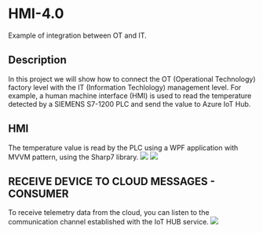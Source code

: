 # HMI-4.0
Example of integration between OT and IT.

## Description

In this project we will show how to connect the OT (Operational Technology) factory level with the IT (Information Techlology) management level.
For example, a human machine interface (HMI) is used to read the temperature detected by a SIEMENS S7-1200 PLC and send the value to Azure IoT Hub.

## HMI
The temperature value is read by the PLC using a WPF application with MVVM pattern, using the Sharp7 library.
![](https://user-images.githubusercontent.com/12815808/39473065-49452cf2-4d4d-11e8-8c8b-02bcb5a2dae1.png)
![](https://user-images.githubusercontent.com/12815808/39473417-136fd274-4d4f-11e8-8f4c-a73068da4fb2.png)

## RECEIVE DEVICE TO CLOUD MESSAGES - CONSUMER
To receive telemetry data from the cloud, you can listen to the communication channel established with the IoT HUB service.
![](https://user-images.githubusercontent.com/12815808/39474502-9d6349d4-4d54-11e8-96f3-c17f14e5e1df.png)
